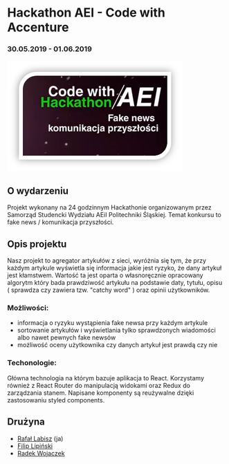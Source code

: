 # Hackathon AEI - Code with Accenture

### 30.05.2019 - 01.06.2019

![Hackathon AEI logo](https://raw.githubusercontent.com/rafallabisz/hackathon-aei/master/public/hackathon.png)

## O wydarzeniu

Projekt wykonany na 24 godzinnym Hackathonie organizowanym przez Samorząd Studencki Wydziału AEiI Politechniki Śląskiej.
Temat konkursu to fake news / komunikacja przyszłości.

## Opis projektu
Nasz projekt to agregator artykułów z sieci, wyróżnia się tym, że przy każdym artykule wyświetla się informacja jakie jest ryzyko, że dany artykuł jest kłamstwem. Wartość ta jest oparta o własnoręcznie opracowany algorytm który bada prawdziwość artykułu na podstawie daty, tytułu, opisu ( sprawdza czy zawiera tzw. "catchy word" ) oraz opinii użytkowników.

### Możliwości:

- informacja o ryzyku wystąpienia fake newsa przy każdym artykule
- sortowanie artykułów i wyświetlania tylko sprawdzonych wiadomości albo nawet pewnych fake newsów
- możliwość oceny użytkownika czy danych artykuł jest prawdą czy nie

### Techonologie:
Główna technologia na którym bazuje aplikacja to React. Korzystamy również z React Router do manipulacją widokami oraz Redux do zarządzania stanem. Napisane komponenty są reużywalne dzięki zastosowaniu styled components.

## Drużyna

- [Rafał Labisz](https://github.com/rafallabisz) (ja)
- [Filip Lipiński](https://github.com/filiplipinski) 
- [Radek Wojaczek](https://github.com/Skotee)
